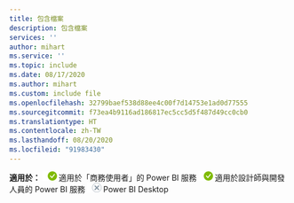 ```yaml
---
title: 包含檔案
description: 包含檔案
services: ''
author: mihart
ms.service: ''
ms.topic: include
ms.date: 08/17/2020
ms.author: mihart
ms.custom: include file
ms.openlocfilehash: 32799baef538d88ee4c00f7d14753e1ad0d77555
ms.sourcegitcommit: f73ea4b9116ad186817ec5cc5d5f487d49cc0cb0
ms.translationtype: HT
ms.contentlocale: zh-TW
ms.lasthandoff: 08/20/2020
ms.locfileid: "91983430"
---
```

<Token>**適用於：** ![是](media/yes.png)適用於「商務使用者」的 Power BI 服務 ![是](media/yes.png)適用於設計師與開發人員的 Power BI 服務 ![否](media/no.png)Power BI Desktop </Token>